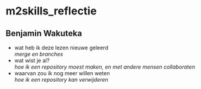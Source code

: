 # m2skills_reflectie
## Benjamin Wakuteka

- wat heb ik deze lezen nieuwe geleerd    
*merge en branches*    
- wat wist je al?    
*hoe ik een repository moest maken, en met andere mensen collaboraten*    
- waarvan zou ik nog meer willen weten    
*hoe ik een repository kan verwijderen*    

